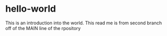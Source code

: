 # hello-world
This is an introduction into the world.
This read me is from second branch off of the MAIN line of the rpository
